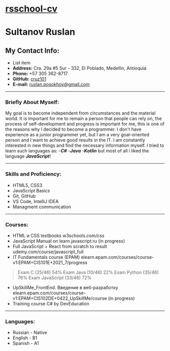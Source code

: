 # [rsschool-cv](https://cruz101.github.io/rsschool-cv/)
# Sultanov Ruslan

## My Contact Info:

 - List item
 - **Address:** Cra. 29a #5 Sur - 332, El Poblado, Medellin, Antioquia
 -    **Phone:**  +57 305 362-8717
 -    **GitHub:** [cruz101](https://github.com/cruz101)
 -   **E-mail:** ruslan.posokhov@gmail.com

---

### Briefly About Myself: 
My goal is to become independent from circumstances and the material world.  It is important for me to remain a person that people can rely on, the process of self-development and progress is important for me, this is one of the reasons why I decided to become a programmer.  I don't have experience as a junior programmer yet, but I am a very goal-oriented person and I want to achieve good results in the IT.  I am constantly interested in new things and find the necessary information myself.
I tried to learn such languages as:
-***С#*** 
-***Java***
-***Kotlin***
but most of all i liked the language ***JavaScript***!

---

### Skills and Proficiency:
-   HTML5, CSS3
-    JavaScript Basics
-    Git, GitHub
-    VS Code, IntelliJ IDEA
- Managment communication

---

### Courses:

- HTML  и CSS textbooks w3schools.com/css
-   JavaScript Manual on  learn.javascript.ru  (in progress)
-  Full JavaScript + React  from scratch to result udemy.com/course/javascript_full
- IT Fundamentals course (EPAM) elearn.epam.com/courses/course-v1:EPAM+CIS101E+2021_7/progress
>Exam C (25/46) 54%
>Exam Java (10/46) 22%
>Exam Python (35/46) 76%
>Exam JavaScript (33/46) 72%
- UpSkillMe_FrontEnd. Введение в веб-разработку elearn.epam.com/courses/course-v1:EPAM+CIS102DE+0422_UpSkillMe/course (in progress)
- Training course C# by DevEducation

---

### Languages:

-   Russian - Native
- English - B1
- Spanish - A1